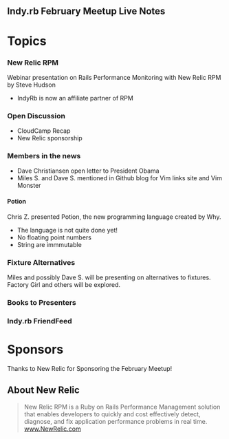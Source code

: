 Indy.rb February Meetup Live Notes
----------------------------

Topics
======

### New Relic RPM
Webinar presentation on Rails Performance Monitoring with New Relic RPM by Steve Hudson
- IndyRb is now an affiliate partner of RPM

### Open Discussion
- CloudCamp Recap
- New Relic sponsorship

### Members in the news
- Dave Christiansen open letter to President Obama
- Miles S. and Dave S. mentioned in Github blog for Vim links site and Vim Monster

#### Potion
Chris Z. presented Potion, the new programming language created by Why.
- The language is not quite done yet!
- No floating point numbers
- String are immmutable

### Fixture Alternatives
Miles and possibly Dave S. will be presenting on alternatives to fixtures. Factory Girl and others will be explored. 

### Books to Presenters

### Indy.rb FriendFeed



Sponsors
========
Thanks to New Relic for Sponsoring the February Meetup!

About New Relic
---------------------------
> New Relic RPM is a Ruby on Rails Performance Management solution that enables developers to quickly and cost effectively detect, diagnose, and fix application performance problems in real time. www.NewRelic.com